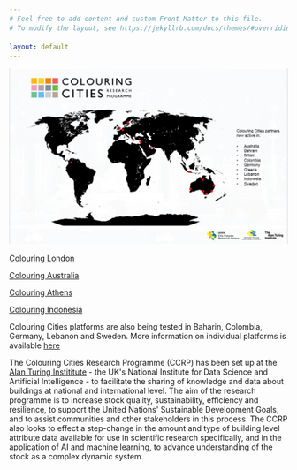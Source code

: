 ```yaml
---
# Feel free to add content and custom Front Matter to this file.
# To modify the layout, see https://jekyllrb.com/docs/themes/#overriding-theme-defaults

layout: default
---
```

![CCRP Global Map](assets/images/CCmap.JPG)

[Colouring London](https://colouring.london)

[Colouring Australia](https://www.colouringaustralia.org)

[Colouring Athens](https://athens.colouringcities.org)

[Colouring Indonesia](https://indonesia.colouringcities.org)

Colouring Cities platforms are also being tested in Baharin, Colombia, Germany, Lebanon and Sweden. More information on individual platforms is available [here](https://github.com/colouring-cities/manual/wiki/B.-CCRP-INTERNATIONAL-RESEARCH-PARTNERS-;-links,-resources,-protocols-&-meeting-dates)

The Colouring Cities Research Programme (CCRP) has been set up at the [Alan Turing Instititute](https://www.turing.ac.uk) - the UK's National Institute for Data Science and Artificial Intelligence - to facilitate the sharing of knowledge and data about buildings at national and international level. 
The aim of the research programme is to increase stock quality, sustainability, efficiency and resilience, to support the United Nations' Sustainable Development Goals, and to assist communities and other stakeholders in this process. 
The CCRP also looks to effect a step-change in the amount and type of building level attribute data available for use in scientific research specifically, and in the application of AI and machine learning, to advance understanding of the stock as a complex dynamic system.
